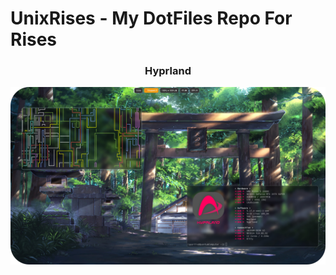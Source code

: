 # UnixRises - My DotFiles Repo For Rises

<h3 align="center"> Hyprland </h3>

![image](images/HyprRise.png)
